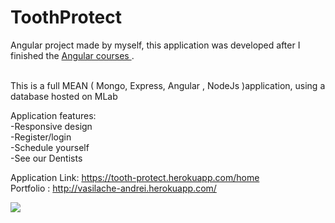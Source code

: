# ToothProtect

Angular project made by myself, this application was developed after I finished the  <a href="https://www.udemy.com/the-complete-guide-to-angular-2/learn/v4/overview"> Angular courses </a>. <br> <br>

This is a full MEAN ( Mongo, Express, Angular , NodeJs )application, using a database hosted on MLab 

Application features: <br>
-Responsive design <br>
-Register/login <br>
-Schedule yourself <br>
-See our Dentists <br>

Application Link: https://tooth-protect.herokuapp.com/home  <br>
Portfolio : http://vasilache-andrei.herokuapp.com/


<img src="http://vasilache-andrei.herokuapp.com/portofolioGifs/toothProtect.gif">

